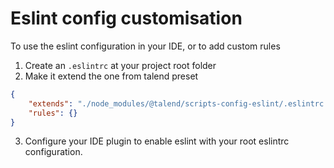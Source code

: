 # Eslint config customisation

To use the eslint configuration in your IDE, or to add custom rules

1. Create an `.eslintrc` at your project root folder
2. Make it extend the one from talend preset

```json
{
	"extends": "./node_modules/@talend/scripts-config-eslint/.eslintrc.js",
	"rules": {}
}
```

3. Configure your IDE plugin to enable eslint with your root eslintrc configuration.
